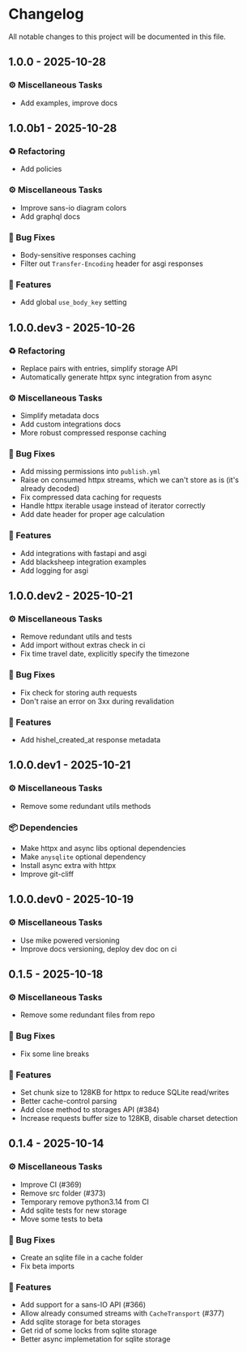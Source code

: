# Changelog

All notable changes to this project will be documented in this file.

## 1.0.0 - 2025-10-28
### ⚙️ Miscellaneous Tasks
- Add examples, improve docs

## 1.0.0b1 - 2025-10-28
### ♻️ Refactoring
- Add policies

### ⚙️ Miscellaneous Tasks
- Improve sans-io diagram colors
- Add graphql docs

### 🐛 Bug Fixes
- Body-sensitive responses caching
- Filter out `Transfer-Encoding` header for asgi responses

### 🚀 Features
- Add global `use_body_key` setting

## 1.0.0.dev3 - 2025-10-26
### ♻️ Refactoring
- Replace pairs with entries, simplify storage API
- Automatically generate httpx sync integration from async

### ⚙️ Miscellaneous Tasks
- Simplify metadata docs
- Add custom integrations docs
- More robust compressed response caching

### 🐛 Bug Fixes
- Add missing permissions into `publish.yml`
- Raise on consumed httpx streams, which we can't store as is (it's already decoded)
- Fix compressed data caching for requests
- Handle httpx iterable usage instead of iterator correctly
- Add date header for proper age calculation

### 🚀 Features
- Add integrations with fastapi and asgi
- Add blacksheep integration examples
- Add logging for asgi

## 1.0.0.dev2 - 2025-10-21
### ⚙️ Miscellaneous Tasks
- Remove redundant utils and tests
- Add import without extras check in ci
- Fix time travel date, explicitly specify the timezone

### 🐛 Bug Fixes
- Fix check for storing auth requests
- Don't raise an error on 3xx during revalidation

### 🚀 Features
- Add hishel_created_at response metadata

## 1.0.0.dev1 - 2025-10-21
### ⚙️ Miscellaneous Tasks
- Remove some redundant utils methods

### 📦 Dependencies
- Make httpx and async libs optional dependencies
- Make `anysqlite` optional dependency
- Install async extra with httpx
- Improve git-cliff

## 1.0.0.dev0 - 2025-10-19
### ⚙️ Miscellaneous Tasks
- Use mike powered versioning
- Improve docs versioning, deploy dev doc on ci

## 0.1.5 - 2025-10-18
### ⚙️ Miscellaneous Tasks
- Remove some redundant files from repo

### 🐛 Bug Fixes
- Fix some line breaks

### 🚀 Features
- Set chunk size to 128KB for httpx to reduce SQLite read/writes
- Better cache-control parsing
- Add close method to storages API (#384)
- Increase requests buffer size to 128KB, disable charset detection

## 0.1.4 - 2025-10-14
### ⚙️ Miscellaneous Tasks
- Improve CI (#369)
- Remove src folder (#373)
- Temporary remove python3.14 from CI
- Add sqlite tests for new storage
- Move some tests to beta

### 🐛 Bug Fixes
- Create an sqlite file in a cache folder
- Fix beta imports

### 🚀 Features
- Add support for a sans-IO API (#366)
- Allow already consumed streams with `CacheTransport` (#377)
- Add sqlite storage for beta storages
- Get rid of some locks from sqlite storage
- Better async implemetation for sqlite storage

